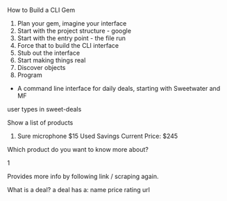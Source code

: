 How to Build a CLI Gem 

1. Plan your gem, imagine your interface
2. Start with the project structure - google 
3. Start with the entry point - the file run 
4. Force that to build the CLI interface 
5. Stub out the interface 
6. Start making things real
7. Discover objects 
8. Program 

 - A command line interface for daily deals, starting with Sweetwater and MF 

 user types in sweet-deals 

 Show a list of products 

 1. Sure microphone 
    $15 Used Savings
    Current Price: $245

Which product do you want to know more about?
 
1 

Provides more info by following link / scraping again.

What is a deal? 
a deal has a: 
    name
    price 
    rating
    url